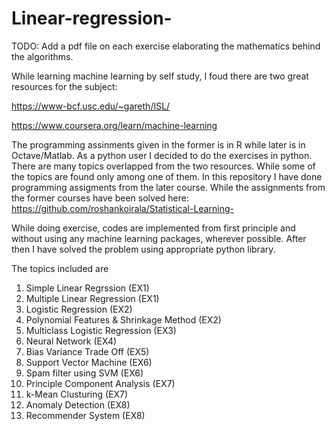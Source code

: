 # Linear-regression-

TODO:
Add a pdf file on each exercise elaborating the mathematics behind the algorithms. 


While learning machine learning by self study, I foud there are two great resources for the subject: 

https://www-bcf.usc.edu/~gareth/ISL/

https://www.coursera.org/learn/machine-learning

The programming assinments given in the former is in R while later is in Octave/Matlab. 
As a python user I decided to do the exercises in python. There are many topics overlapped from the two resources. 
While some of the topics are found only among one of them. In this repository I have done programming assigments from the later course. While the assignments from the former courses have been solved here: https://github.com/roshankoirala/Statistical-Learning- 


While doing exercise, codes are implemented from first principle and without using any machine learning packages, wherever 
possible. After then I have solved the problem using appropriate python library. 

The topics included are 

01. Simple Linear Regrssion (EX1)
02. Multiple Linear Regression (EX1)
03. Logistic Regression (EX2)
04. Polynomial Features & Shrinkage Method (EX2)
05. Multiclass Logistic Regression (EX3)
06. Neural Network (EX4)
07. Bias Variance Trade Off (EX5)
08. Support Vector Machine (EX6)
09. Spam filter using SVM (EX6)
10. Principle Component Analysis (EX7) 
11. k-Mean Clusturing (EX7)
12. Anomaly Detection (EX8)
13. Recommender System (EX8)

